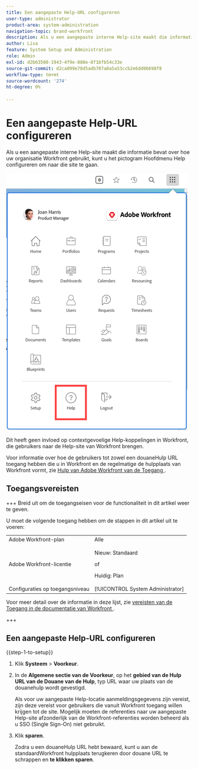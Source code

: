 ```yaml
---
title: Een aangepaste Help-URL configureren
user-type: administrator
product-area: system-administration
navigation-topic: brand-workfront
description: Als u een aangepaste interne Help-site maakt die informatie bevat over hoe uw organisatie Workfront gebruikt, kunt u het pictogram Hoofdmenu Help configureren om naar die site te gaan.
author: Lisa
feature: System Setup and Administration
role: Admin
exl-id: d2b63508-1943-4f9e-888e-8f1bfb54c33e
source-git-commit: d2ca099e78d5adb707a0a5a53ccb2e6dd06698f8
workflow-type: tm+mt
source-wordcount: '274'
ht-degree: 0%

---
```


# Een aangepaste Help-URL configureren

Als u een aangepaste interne Help-site maakt die informatie bevat over hoe uw organisatie Workfront gebruikt, kunt u het pictogram Hoofdmenu Help configureren om naar die site te gaan.

![&#x200B; knoop van de Hulp van de Douane &#x200B;](assets/custom-help-button.png)

Dit heeft geen invloed op contextgevoelige Help-koppelingen in Workfront, die gebruikers naar de Help-site van Workfront brengen.

Voor informatie over hoe de gebruikers tot zowel een douaneHulp URL toegang hebben die u in Workfront en de regelmatige de hulpplaats van Workfront vormt, zie [&#x200B; Hulp van Adobe Workfront van de Toegang &#x200B;](/help/quicksilver/workfront-basics/navigate-workfront/workfront-navigation/access-workfront-help.md).

## Toegangsvereisten

+++ Breid uit om de toegangseisen voor de functionaliteit in dit artikel weer te geven.

U moet de volgende toegang hebben om de stappen in dit artikel uit te voeren:

<table style="table-layout:auto"> 
 <col> 
 <col> 
 <tbody> 
  <tr> 
   <td role="rowheader">Adobe Workfront-plan</td> 
   <td>Alle</td> 
  </tr> 
  <tr> 
  <tr> 
   <td role="rowheader">Adobe Workfront-licentie</td> 
   <td><p>Nieuw: Standaard</p>
       <p>of</p>
       <p>Huidig: Plan</p></td>
  </tr> 
  </tr> 
  <tr> 
   <td role="rowheader">Configuraties op toegangsniveau</td> 
   <td>[!UICONTROL System Administrator]</td>
  </tr> 
 </tbody> 
</table>

Voor meer detail over de informatie in deze lijst, zie [&#x200B; vereisten van de Toegang in de documentatie van Workfront &#x200B;](/help/quicksilver/administration-and-setup/add-users/access-levels-and-object-permissions/access-level-requirements-in-documentation.md).

+++

## Een aangepaste Help-URL configureren

{{step-1-to-setup}}

1. Klik **Systeem** > **Voorkeur**.
1. In de **Algemene sectie van de Voorkeur**, op het **gebied van de Hulp URL van de Douane van de Hulp**, typ URL waar uw plaats van de douanehulp wordt gevestigd.

   Als voor uw aangepaste Help-locatie aanmeldingsgegevens zijn vereist, zijn deze vereist voor gebruikers die vanuit Workfront toegang willen krijgen tot de site. Mogelijk moeten de referenties naar uw aangepaste Help-site afzonderlijk van de Workfront-referenties worden beheerd als u SSO (Single Sign-On) niet gebruikt.

1. Klik **sparen**.

   Zodra u een douaneHulp URL hebt bewaard, kunt u aan de standaardWorkfront hulpplaats terugkeren door douane URL te schrappen en **te klikken sparen**.
